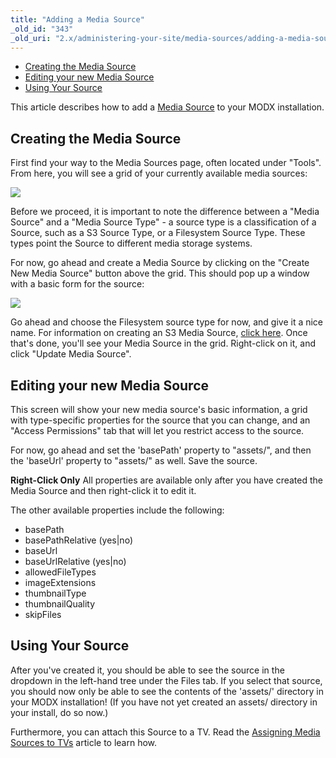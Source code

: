 ```yaml
---
title: "Adding a Media Source"
_old_id: "343"
_old_uri: "2.x/administering-your-site/media-sources/adding-a-media-source"
---
```


- [Creating the Media Source](#AddingaMediaSource-CreatingtheMediaSource)
- [Editing your new Media Source](#AddingaMediaSource-EditingyournewMediaSource)
- [Using Your Source](#AddingaMediaSource-UsingYourSource)



This article describes how to add a [Media Source](administering-your-site/media-sources "Media Sources") to your MODX installation.

## Creating the Media Source

First find your way to the Media Sources page, often located under "Tools". From here, you will see a grid of your currently available media sources:

![](/download/attachments/35586535/20110907-8gp9xhgh2dphmhbnwsihtxaeya.jpeg?version=1&modificationDate=1315427096000)

Before we proceed, it is important to note the difference between a "Media Source" and a "Media Source Type" - a source type is a classification of a Source, such as a S3 Source Type, or a Filesystem Source Type. These types point the Source to different media storage systems.

For now, go ahead and create a Media Source by clicking on the "Create New Media Source" button above the grid. This should pop up a window with a basic form for the source:

![](/download/attachments/35586535/20110907-bmtk5qd8b27w8rfhyn4xftw2wj.jpeg?version=1&modificationDate=1315427096000)

Go ahead and choose the Filesystem source type for now, and give it a nice name. For information on creating an S3 Media Source, [click here](administering-your-site/media-sources/media-source-types/media-source-type-s3 "Media Source Type - S3"). Once that's done, you'll see your Media Source in the grid. Right-click on it, and click "Update Media Source".

## Editing your new Media Source

This screen will show your new media source's basic information, a grid with type-specific properties for the source that you can change, and an "Access Permissions" tab that will let you restrict access to the source.

For now, go ahead and set the 'basePath' property to "assets/", and then the 'baseUrl' property to "assets/" as well. Save the source.

**Right-Click Only**
All properties are available only after you have created the Media Source and then right-click it to edit it.

The other available properties include the following:

- basePath
- basePathRelative (yes|no)
- baseUrl
- baseUrlRelative (yes|no)
- allowedFileTypes
- imageExtensions
- thumbnailType
- thumbnailQuality
- skipFiles

## Using Your Source

After you've created it, you should be able to see the source in the dropdown in the left-hand tree under the Files tab. If you select that source, you should now only be able to see the contents of the 'assets/' directory in your MODX installation! (If you have not yet created an assets/ directory in your install, do so now.)

Furthermore, you can attach this Source to a TV. Read the [Assigning Media Sources to TVs](administering-your-site/media-sources/assigning-media-sources-to-tvs "Assigning Media Sources to TVs") article to learn how.